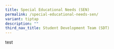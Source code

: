 ```yaml
---
title: Special Educational Needs (SEN)
permalink: /special-educational-needs-sen/
variant: tiptap
description: ""
third_nav_title: Student Development Team (SDT)
---
```

<p>test</p>